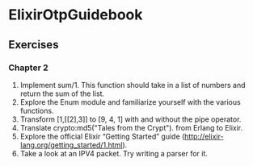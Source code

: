 # ElixirOtpGuidebook

## Exercises

### Chapter 2

1.  Implement sum/1. This function should take in a list of numbers and return the sum of the list.
2.  Explore the Enum module and familiarize yourself with the various functions.
3.  Transform [1,[[2],3]] to [9, 4, 1] with and without the pipe operator.
4.  Translate crypto:md5("Tales from the Crypt"). from Erlang to Elixir.
5.  Explore the official Elixir “Getting Started” guide (http://elixir-lang.org/getting_started/1.html).
6.  Take a look at an IPV4 packet. Try writing a parser for it.
